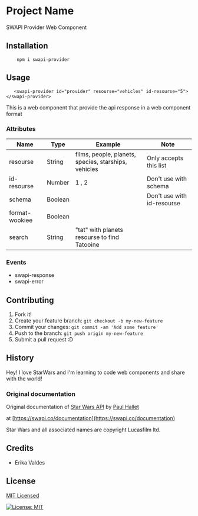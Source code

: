 # Project Name

SWAPI Provider Web Component

## Installation

```
    npm i swapi-provider
```

## Usage

```
   <swapi-provider id="provider" resourse="vehicles" id-resourse="5"></swapi-provider>
```

This is a web component that provide the api response in a web component format

### Attributes

|Name  	|Type  	|Example| Note  |
|---	|---	|---	|---	|
|resourse|String| films, people, planets, species, starships, vehicles   	|   Only accepts this list	|
|id-resourse|Number | 1 , 2 | Don't use with schema|
|schema | Boolean|   	| Don't use with id-resourse|
|format-wookiee | Boolean|   	| |
|search | String| "tat"  with planets resourse to find Tatooine| |


### Events

* swapi-response
* swapi-error

## Contributing

1. Fork it!
2. Create your feature branch: `git checkout -b my-new-feature`
3. Commit your changes: `git commit -am 'Add some feature'`
4. Push to the branch: `git push origin my-new-feature`
5. Submit a pull request :D

## History

Hey! I love StarWars and I'm learning to code web components and share with the world!


### Original documentation
Original documentation of [Star Wars API](https://swapi.dev/) by [Paul Hallet](http://phalt.co/)

at [https://swapi.co/documentation](https://swapi.co/documentation)

Star Wars and all associated names are copyright Lucasfilm ltd.


## Credits

*   Erika Valdes 

## License

[MIT Licensed](LICENSE)

[![License: MIT](https://img.shields.io/badge/License-MIT-yellow.svg)](https://opensource.org/licenses/MIT)